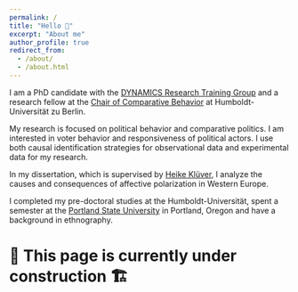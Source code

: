 ```yaml
---
permalink: /
title: "Hello 👋"
excerpt: "About me"
author_profile: true
redirect_from: 
  - /about/
  - /about.html
---
```



I am a PhD candidate with the [DYNAMICS Research Training Group](https://www.sowi.hu-berlin.de/en/dynamics) and a research fellow at the [Chair of Comparative Behavior](https://www.sowi.hu-berlin.de/en/lehrbereiche-en/comparative-political-behavior/team/tim-wappenhans) at Humboldt-Universität zu Berlin.

My research is focused on political behavior and comparative politics. I am interested in voter behavior and responsiveness of political actors. I use both causal identification strategies for observational data and experimental data for my research.

In my dissertation, which is supervised by [Heike Klüver](http://www.heike-kluever.com), I analyze the causes and consequences of affective polarization in Western Europe.

I completed my pre-doctoral studies at the Humboldt-Universität, spent a semester at the [Portland State University](https://www.pdx.edu/) in Portland, Oregon and have a background in ethnography. 



# 🚧 This page is currently under construction 🏗️